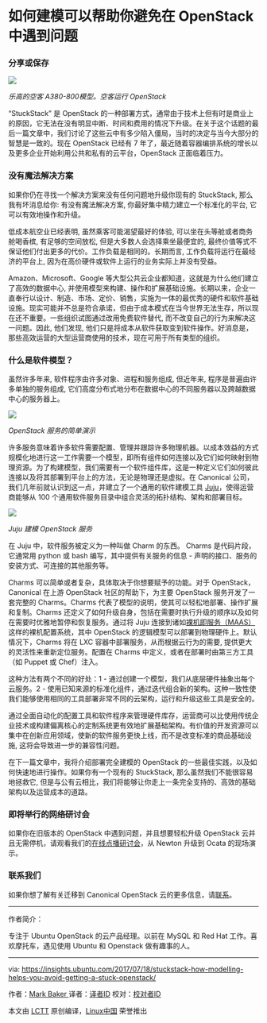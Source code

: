 如何建模可以帮助你避免在 OpenStack 中遇到问题
============================================================


### 分享或保存

![](https://insights.ubuntu.com/wp-content/uploads/bd5d/airbus.jpg)

 _乐高的空客 A380-800模型。空客运行 OpenStack_ 

“StuckStack” 是 OpenStack 的一种部署方式，通常由于技术上但有时是商业上的原因，它无法在没有明显中断、时间和费用的情况下升级。在关于这个话题的最后一篇文章中，我们讨论了这些云中有多少陷入僵局，当时的决定与当今大部分的智慧是一致的。现在 OpenStack 已经有 7 年了，最近随着容器编排系统的增长以及更多企业开始利用公共和私有的云平台，OpenStack 正面临着压力。


### 没有魔法解决方案

如果你仍在寻找一个解决方案来没有任何问题地升级你现有的 StuckStack, 那么我有坏消息给你: 有没有魔法解决方案, 你最好集中精力建立一个标准化的平台, 它可以有效地操作和升级。

低成本航空业已经表明, 虽然乘客可能渴望最好的体验, 可以坐在头等舱或者商务舱喝香槟, 有足够的空间放松, 但是大多数人会选择乘坐最便宜的, 最终价值等式不保证他们付出更多的代价。工作负载是相同的。长期而言, 工作负载将运行在最经济的平台上, 因为在高价硬件或软件上运行的业务实际上并没有受益。

Amazon、Microsoft、Google 等大型公共云企业都知道，这就是为什么他们建立了高效的数据中心, 并使用模型来构建、操作和扩展基础设施。长期以来，企业一直奉行以设计、制造、市场、定价、销售，实施为一体的最优秀的硬件和软件基础设施。现实可能并不总是符合承诺，但由于成本模式在当今世界无法生存，所以现在还不重要。一些组织试图通过改用免费软件替代, 而不改变自己的行为来解决这一问题。因此, 他们发现, 他们只是将成本从软件获取变到软件操作。好消息是，那些高效运营的大型运营商使用的技术，现在可用于所有类型的组织。

### 什么是软件模型？

虽然许多年来, 软件程序由许多对象、进程和服务组成, 但近年来, 程序是普遍由许多单独的服务组成, 它们高度分布式地分布在数据中心的不同服务器以及跨越数据中心的服务器上。

![](https://insights.ubuntu.com/wp-content/uploads/f881/OpenStack-graphic.png)

 _OpenStack 服务的简单演示_ 

许多服务意味着许多软件需要配置、管理并跟踪许多物理机器。以成本效益的方式规模化地进行这一工作需要一个模型，即所有组件如何连接以及它们如何映射到物理资源。为了构建模型，我们需要有一个软件组件库，这是一种定义它们如何彼此连接以及将其部署到平台上的方法，无论是物理还是虚拟。在 Canonical 公司，我们几年前就认识到这一点，并建立了一个通用的软件建模工具 [Juju][2]，使得运营商能够从 100 个通用软件服务目录中组合灵活的拓扑结构、架构和部署目标。

![](https://insights.ubuntu.com/wp-content/uploads/7790/jjuju.png)

 _Juju 建模 OpenStack 服务_ 

在 Juju 中，软件服务被定义为一种叫做 Charm 的东西。 Charms 是代码片段，它通常用 python 或 bash 编写，其中提供有关服务的信息 - 声明的接口、服务的安装方式、可连接的其他服务等。

Charms 可以简单或者复杂，具体取决于你想要赋予的功能。对于 OpenStack，Canonical 在上游 OpenStack 社区的帮助下，为主要 OpenStack 服务开发了一套完整的 Charms。Charms 代表了模型的说明，使其可以轻松地部署、操作扩展和复制。Charms 还定义了如何升级自身，包括在需要时执行升级的顺序以及如何在需要时优雅地暂停和恢复服务。通过将 Juju 连接到诸如[裸机即服务（MAAS）][3]这样的裸机配置系统，其中 OpenStack 的逻辑模型可以部署到物理硬件上。默认情况下，Charms 将在 LXC 容器中部署服务，从而根据云行为的需要, 提供更大的灵活性来重新定位服务。配置在 Charms 中定义，或者在部署时由第三方工具（如 Puppet 或 Chef）注入。

这种方法有两个不同的好处：1 - 通过创建一个模型，我们从底层硬件抽象出每个云服务。2 - 使用已知来源的标准化组件，通过迭代组合新的架构。这种一致性使我们能够使用相同的工具部署非常不同的云架构，运行和升级这些工具是安全的。

通过全面自动化的配置工具和软件程序来管理硬件库存，运营商可以比使用传统企业技术或构建偏离核心的定制系统更有效地扩展基础架构。有价值的开发资源可以集中在创新应用领域，使新的软件服务更快上线，而不是改变标准的商品基础设施, 这将会导致进一步的兼容性问题。

在下一篇文章中，我将介绍部署完全建模的 OpenStack 的一些最佳实践，以及如何快速地进行操作。如果你有一个现有的 StuckStack, 那么虽然我们不能很容易地拯救它, 但是与公有云相比，我们将能够让你走上一条完全支持的、高效的基础架构以及运营成本的道路。

### 即将举行的网络研讨会

如果你在旧版本的 OpenStack 中遇到问题，并且想要轻松升级 OpenStack 云并且无需停机，请观看我们的[在线点播研讨会][4]，从 Newton 升级到 Ocata 的现场演示。

### 联系我们

如果你想了解有关迁移到 Canonical OpenStack 云的更多信息，请[联系][5]。

--------------------------------------------------------------------------------

作者简介：

专注于 Ubuntu OpenStack 的云产品经理。以前在 MySQL 和 Red Hat 工作。喜欢摩托车，遇见使用 Ubuntu 和 Openstack 做有趣事的人。

------


via: https://insights.ubuntu.com/2017/07/18/stuckstack-how-modelling-helps-you-avoid-getting-a-stuck-openstack/

作者：[Mark Baker  ][a]
译者：[译者ID](https://github.com/译者ID)
校对：[校对者ID](https://github.com/校对者ID)

本文由 [LCTT](https://github.com/LCTT/TranslateProject) 原创编译，[Linux中国](https://linux.cn/) 荣誉推出

[a]:https://insights.ubuntu.com/author/markbaker/
[1]:https://insights.ubuntu.com/author/markbaker/
[2]:https://www.ubuntu.com/cloud/juju
[3]:https://www.ubuntu.com/server/maas
[4]:http://ubunt.eu/Bwe7kQ
[5]:http://ubunt.eu/3OYs5s
